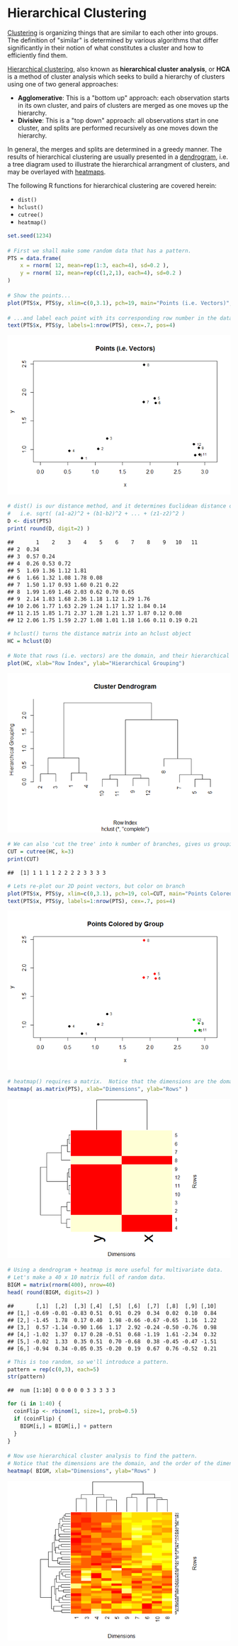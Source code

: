 # Hierarchical Clustering



[Clustering](https://en.wikipedia.org/wiki/Cluster_analysis)
is organizing things that are similar to each other into groups.
The definition of "similar" is determined by various algorithms that differ significantly in their notion of what constitutes a cluster and how to efficiently find them. 

[Hierarchical clustering](https://en.wikipedia.org/wiki/Hierarchical_clustering),
also known as **hierarchical cluster analysis**, or **HCA** is a method of cluster analysis
which seeks to build a hierarchy of clusters using one of two general approaches:

- **Agglomerative**: This is a "bottom up" approach: 
each observation starts in its own cluster,
and pairs of clusters are merged as one moves up the hierarchy.
- **Divisive**: This is a "top down" approach: 
all observations start in one cluster,
and splits are performed recursively as one moves down the hierarchy.

In general, the merges and splits are determined in a greedy manner. The results of hierarchical clustering are usually presented in a [dendrogram](https://en.wikipedia.org/wiki/Dendrogram),
i.e. a tree diagram used to illustrate the hierarchical arrangment of clusters,
and may be overlayed with [heatmaps](https://en.wikipedia.org/wiki/Heat_map).

The following R functions for hierarchical clustering are covered herein:

- `dist()`
- `hclust()`
- `cutree()`
- `heatmap()`


```r
set.seed(1234)

# First we shall make some random data that has a pattern.
PTS = data.frame(
    x = rnorm( 12, mean=rep(1:3, each=4), sd=0.2 ),
    y = rnorm( 12, mean=rep(c(1,2,1), each=4), sd=0.2 )
)

# Show the points...
plot(PTS$x, PTS$y, xlim=c(0,3.1), pch=19, main="Points (i.e. Vectors)", xlab="x", ylab="y")

# ...and label each point with its corresponding row number in the data frame
text(PTS$x, PTS$y, labels=1:nrow(PTS), cex=.7, pos=4)
```

![](hierarchical-clustering_files/figure-html/example-1.png)

```r
# dist() is our distance method, and it determines Euclidean distance of the vectors
#   i.e. sqrt( (a1-a2)^2 + (b1-b2)^2 + ... + (z1-z2)^2 )
D <- dist(PTS)
print( round(D, digit=2) )
```

```
##       1    2    3    4    5    6    7    8    9   10   11
## 2  0.34                                                  
## 3  0.57 0.24                                             
## 4  0.26 0.53 0.72                                        
## 5  1.69 1.36 1.12 1.81                                   
## 6  1.66 1.32 1.08 1.78 0.08                              
## 7  1.50 1.17 0.93 1.60 0.21 0.22                         
## 8  1.99 1.69 1.46 2.03 0.62 0.70 0.65                    
## 9  2.14 1.83 1.68 2.36 1.18 1.12 1.29 1.76               
## 10 2.06 1.77 1.63 2.29 1.24 1.17 1.32 1.84 0.14          
## 11 2.15 1.85 1.71 2.37 1.28 1.21 1.37 1.87 0.12 0.08     
## 12 2.06 1.75 1.59 2.27 1.08 1.01 1.18 1.66 0.11 0.19 0.21
```

```r
# hclust() turns the distance matrix into an hclust object
HC = hclust(D)

# Note that rows (i.e. vectors) are the domain, and their hierarchical grouping is the range
plot(HC, xlab="Row Index", ylab="Hierarchical Grouping")
```

![](hierarchical-clustering_files/figure-html/example-2.png)

```r
# We can also 'cut the tree' into k number of branches, gives us grouping at a specified level
CUT = cutree(HC, k=3)
print(CUT)
```

```
##  [1] 1 1 1 1 2 2 2 2 3 3 3 3
```

```r
# Lets re-plot our 2D point vectors, but color on branch
plot(PTS$x, PTS$y, xlim=c(0,3.1), pch=19, col=CUT, main="Points Colored by Group", xlab="x", ylab="y")
text(PTS$x, PTS$y, labels=1:nrow(PTS), cex=.7, pos=4)
```

![](hierarchical-clustering_files/figure-html/example-3.png)

```r
# heatmap() requires a matrix.  Notice that the dimensions are the domain now. 
heatmap( as.matrix(PTS), xlab="Dimensions", ylab="Rows" )
```

![](hierarchical-clustering_files/figure-html/example-4.png)

```r
# Using a dendrogram + heatmap is more useful for multivariate data.  
# Let's make a 40 x 10 matrix full of random data.
BIGM = matrix(rnorm(400), nrow=40)
head( round(BIGM, digits=2) )
```

```
##       [,1]  [,2]  [,3] [,4]  [,5]  [,6]  [,7]  [,8]  [,9] [,10]
## [1,] -0.69 -0.01 -0.83 0.51  0.91  0.29  0.34  0.02  0.10  0.84
## [2,] -1.45  1.78  0.17 0.40  1.98 -0.66 -0.67 -0.65  1.16  1.22
## [3,]  0.57 -1.14 -0.90 1.66  1.17  2.92 -0.24 -0.50 -0.76  0.98
## [4,] -1.02  1.37  0.17 0.28 -0.51  0.68 -1.19  1.61 -2.34  0.32
## [5,] -0.02  1.33  0.35 0.51  0.70 -0.68  0.38 -0.45 -0.47 -1.51
## [6,] -0.94  0.34 -0.05 0.35 -0.20  0.19  0.67  0.76 -0.52  0.21
```

```r
# This is too random, so we'll introduce a pattern. 
pattern = rep(c(0,3), each=5)
str(pattern)
```

```
##  num [1:10] 0 0 0 0 0 3 3 3 3 3
```

```r
for (i in 1:40) {
  coinFlip <- rbinom(1, size=1, prob=0.5)
  if (coinFlip) {
    BIGM[i,] = BIGM[i,] + pattern
  }
}

# Now use hierarchical cluster analysis to find the pattern.
# Notice that the dimensions are the domain, and the order of the dimensions is altered
heatmap( BIGM, xlab="Dimensions", ylab="Rows" ) 
```

![](hierarchical-clustering_files/figure-html/example-5.png)
